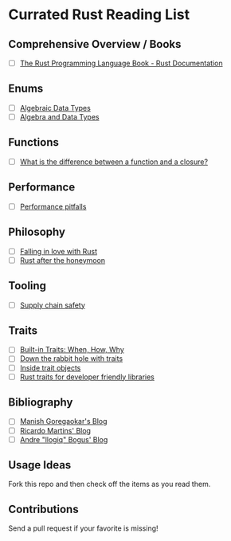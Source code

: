 # Currated Rust Reading List

## Comprehensive Overview / Books

- [ ] [The Rust Programming Language Book - Rust Documentation](https://doc.rust-lang.org/stable/book/)

## Enums

- [ ] [Algebraic Data Types](https://jrsinclair.com/articles/2019/algebraic-data-types-what-i-wish-someone-had-explained-about-functional-programming/)
- [ ] [Algebra and Data Types](https://justinpombrio.net/2021/03/11/algebra-and-data-types.html)

## Functions

- [ ] [What is the difference between a function and a closure?](https://ricardomartins.cc/2015/10/12/practical_differences_between_rust_closures_and_functions)

## Performance

- [ ] [Performance pitfalls](https://llogiq.github.io/2017/06/01/perf-pitfalls.html)

## Philosophy

- [ ] [Falling in love with Rust](http://dtrace.org/blogs/bmc/2018/09/18/falling-in-love-with-rust/)
- [ ] [Rust after the honeymoon](http://dtrace.org/blogs/bmc/2020/10/11/rust-after-the-honeymoon/)

## Tooling

- [ ] [Supply chain safety](https://blog.logrocket.com/comparing-rust-supply-chain-safety-tools/)

## Traits

- [ ] [Built-in Traits: When, How, Why](https://llogiq.github.io/2015/07/30/traits.html)
- [ ] [Down the rabbit hole with traits](https://www.jonathanturner.org/2016/02/down-the-rabbit-hole-with-traits.html)
- [ ] [Inside trait objects](https://huonw.github.io/blog/2015/01/peeking-inside-trait-objects/)
- [ ] [Rust traits for developer friendly libraries](https://benashford.github.io/blog/2015/05/24/rust-traits-for-developer-friendly-libraries/)

## Bibliography

- [ ] [Manish Goregaokar's Blog](https://manishearth.github.io/blog/categories/rust/)
- [ ] [Ricardo Martins' Blog](https://ricardomartins.cc)
- [ ] [Andre "llogiq" Bogus' Blog](https://llogiq.github.io)

## Usage Ideas

Fork this repo and then check off the items as you read them.

## Contributions

Send a pull request if your favorite is missing!
